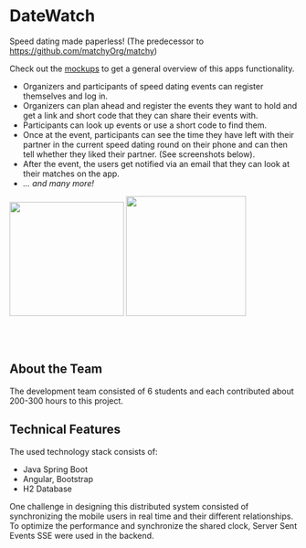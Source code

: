 # DateWatch
Speed dating made paperless! (The predecessor to https://github.com/matchyOrg/matchy)

Check out the [mockups](/documentation/mockups.pdf) to get a general overview of this apps functionality.

* Organizers and participants of speed dating events can register themselves and log in.
* Organizers can plan ahead and register the events they want to hold and get a link and short code that they can share their events with.
* Participants can look up events or use a short code to find them.
* Once at the event, participants can see the time they have left with their partner in the current speed dating round on their phone and can then tell whether they liked their partner.
(See screenshots below).
* After the event, the users get notified via an email that they can look at their matches on the app.
* _... and many more!_

<p float="left">
  <img src="https://user-images.githubusercontent.com/61852663/158476399-f38d6e1a-a615-4c87-9f36-ffe7eef44a3b.png" width="200">
  <img src="https://user-images.githubusercontent.com/61852663/158476483-423f6aec-e985-4a71-957e-486c673daa0a.png" width="210">
</p>
<br><br>

## About the Team
The development team consisted of 6 students and each contributed about 200-300 hours to this project.

## Technical Features
The used technology stack consists of:
- Java Spring Boot
- Angular, Bootstrap
- H2 Database

One challenge in designing this distributed system consisted of synchronizing the mobile users in real time and their different relationships.
To optimize the performance and synchronize the shared clock, Server Sent Events SSE were used in the backend.
